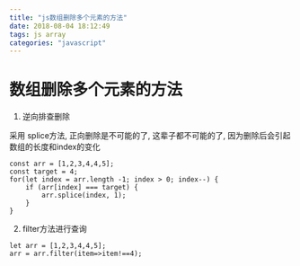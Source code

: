 ```yaml
---
title: "js数组删除多个元素的方法"
date: 2018-08-04 18:12:49
tags: js array
categories: "javascript"
---
```

# 数组删除多个元素的方法

1. 逆向排查删除

采用 splice方法, 正向删除是不可能的了, 这辈子都不可能的了, 因为删除后会引起数组的长度和index的变化

```
const arr = [1,2,3,4,4,5];
const target = 4;
for(let index = arr.length -1; index > 0; index--) {
    if (arr[index] === target) {
        arr.splice(index, 1);
    }
}
```
2. filter方法进行查询

```
let arr = [1,2,3,4,4,5];
arr = arr.filter(item=>item!==4);
```

